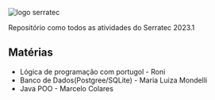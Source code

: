

![logo serratec](https://media.discordapp.net/attachments/929069726372597815/1083182903707586710/image.png)

<p align="">Repositório como todos as atividades do Serratec 2023.1</p>

<h2> Matérias </h2>
<ul>
<li>Lógica de programação com portugol - Roni 
<li> Banco de Dados(Postgree/SQLite) - Maria Luiza Mondelli
<li> Java POO - Marcelo Colares
</ul>
